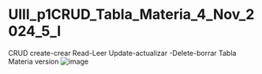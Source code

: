 # Ulll_p1CRUD_Tabla_Materia_4_Nov_2024_5_I
CRUD create-crear Read-Leer Update-actualizar -Delete-borrar Tabla Materia
version
![image](https://github.com/user-attachments/assets/04e0ad09-6491-47eb-b884-0816c7619b8c)
